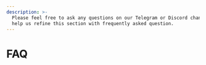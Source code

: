```yaml
---
description: >-
  Please feel free to ask any questions on our Telegram or Discord channels to
  help us refine this section with frequently asked question.
---
```


# FAQ

